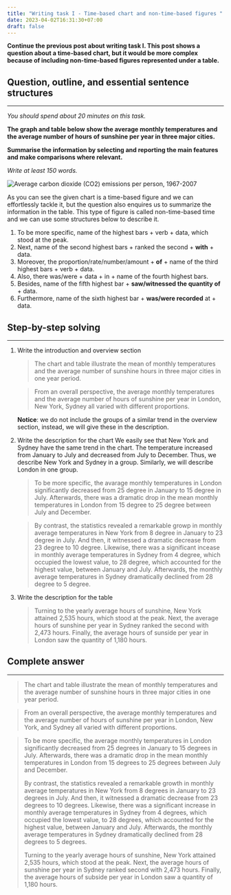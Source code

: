 ```yaml
---
title: "Writing task I - Time-based chart and non-time-based figures "
date: 2023-04-02T16:31:30+07:00
draft: false
---
```


**Continue the previous post about writing task I. This post shows a question about a time-based chart, but it would be more complex because of including non-time-based figures represented under a table.**

## Question, outline, and essential sentence structures
---
*You should spend about 20 minutes on this task.*

**The graph and table below show the average monthly temperatures and the average number of hours of sunshine per year in three major cities.** 

**Summarise the information by selecting and reporting the main features and make comparisons where relevant.**

*Write at least 150 words.*

![Average carbon dioxide (CO2) emissions per person, 1967-2007](/media/image/ielts/writing_task_i/graph-142-average-monthly-temperatures-and-hours-of-sunshine.png)

As you can see the given chart is a time-based figure and we can effortlessly tackle it, but the question also enquires us to summarize the information in the table. This type of figure is called non-time-based time and we can use some structures below to describe it.

1. To be more specific, name of the highest bars + verb + data, which stood at the peak.
2. Next, name of the second highest bars + ranked the second + **with** + data.
3. Moreover, the proportion/rate/number/amount + **of** + name of the third highest bars + verb + data.
4. Also, there was/were + data + in + name of the fourth highest bars.
5. Besides, name of the fifth highest bar + **saw/witnessed the quantity of** + data.
6. Furthermore, name of the sixth highest bar + **was/were recorded** at + data.

## Step-by-step solving 
---
1. Write the introduction and overview section
   > The chart and table illustrate the mean of monthly temperatures and the average number of sunshine hours in three major cities in one year period.

   > From an overall perspective, the average monthly temperatures and the average number of hours of sunshine per year in London, New York, Sydney all varied with different proportions.

    **Notice**: we do not include the groups of a similar trend in the overview section, instead, we will give these in the description.
2. Write the description for the chart
    We easily see that New York and Sydney have the same trend in the chart. The temperature increased from January to July and decreased from July to December. Thus, we describe New York and Sydney in a group. Similarly, we will describe London in one group.

    > To be more specific, the avarage monthly temperatures in London significantly decreased from 25 degree in January to 15 degree in July. Afterwards, there was a dramatic drop in the mean monthly temperatures in London from 15 degree to 25 degree between July and December.

    > By contrast, the statistics revealed a remarkable growp in monthly average temperatures in New York from 8 degree in January to 23 degree in July. And then, it witnessed a dramatic decrease from 23 degree to 10 degree. Likewise, there was a significant incease in monthly average temperatures in Sydney from 4 degree, which occupied the lowest value, to 28 degree, which accounted for the highest value, between January and July. Afterwards, the monthly average temperatures in Sydney dramatically declined from 28 degree to 5 degree.

3. Write the description for the table
    > Turning to the yearly average hours of sunshine, New York attained 2,535 hours, which stood at the peak. Next, the average hours of sunshine per year in Sydney ranked the second with 2,473 hours. Finally, the average hours of sunside per year in London saw the quantity of 1,180 hours.

## Complete answer
---
> The chart and table illustrate the mean of monthly temperatures and the average number of sunshine hours in three major cities in one year period.

> From an overall perspective, the average monthly temperatures and the average number of hours of sunshine per year in London, New York, and Sydney all varied with different proportions.

> To be more specific, the average monthly temperatures in London significantly decreased from 25 degrees in January to 15 degrees in July. Afterwards, there was a dramatic drop in the mean monthly temperatures in London from 15 degrees to 25 degrees between July and December.
>
> By contrast, the statistics revealed a remarkable growth in monthly average temperatures in New York from 8 degrees in January to 23 degrees in July. And then, it witnessed a dramatic decrease from 23 degrees to 10 degrees. Likewise, there was a significant increase in monthly average temperatures in Sydney from 4 degrees, which occupied the lowest value, to 28 degrees, which accounted for the highest value, between January and July. Afterwards, the monthly average temperatures in Sydney dramatically declined from 28 degrees to 5 degrees.
>
> Turning to the yearly average hours of sunshine, New York attained 2,535 hours, which stood at the peak. Next, the average hours of sunshine per year in Sydney ranked second with 2,473 hours. Finally, the average hours of subside per year in London saw a quantity of 1,180 hours.